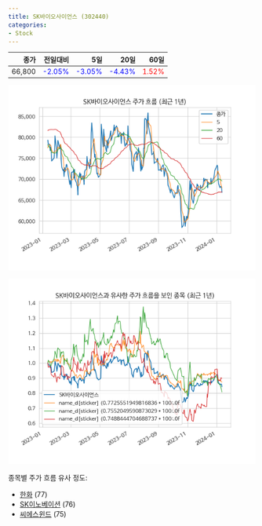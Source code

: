```yaml
---
title: SK바이오사이언스 (302440)
categories:
- Stock
---
```


|종가|전일대비|5일|20일|60일|
|---:|-------:|--:|---:|---:|
|66,800|<span style="color: blue">-2.05%</span>|<span style="color: blue">-3.05%</span>|<span style="color: blue">-4.43%</span>|<span style="color: red">1.52%</span>|


<!-- more -->

![302440](/assets/images/stock/302440.png)

![302440](/assets/images/stock/302440_sim.png)

종목별 주가 흐름 유사 정도:
- [한화](/stock/000880/) (77)
- [SK이노베이션](/stock/096770/) (76)
- [씨에스윈드](/stock/112610/) (75)
